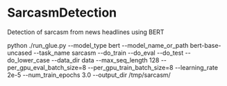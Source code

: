# SarcasmDetection
Detection of sarcasm from news headlines using BERT



python ./run_glue.py --model_type bert --model_name_or_path bert-base-uncased --task_name sarcasm --do_train --do_eval --do_test --do_lower_case --data_dir data --max_seq_length 128 --per_gpu_eval_batch_size=8 --per_gpu_train_batch_size=8 --learning_rate 2e-5 --num_train_epochs 3.0 --output_dir /tmp/sarcasm/